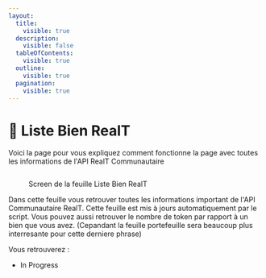 ```yaml
---
layout:
  title:
    visible: true
  description:
    visible: false
  tableOfContents:
    visible: true
  outline:
    visible: true
  pagination:
    visible: true
---
```


# 🏡 Liste Bien RealT

Voici la page pour vous expliquez comment fonctionne la page avec toutes les informations de l'API RealT Communautaire

<figure><img src="../.gitbook/assets/Capture d&#x27;écran 2024-02-12 152955.png" alt=""><figcaption><p>Screen de la feuille Liste Bien RealT</p></figcaption></figure>

Dans cette feuille vous retrouver toutes les informations important de l'API Communautaire RealT. Cette feuille est mis à jours automatiquement par le script. Vous pouvez aussi retrouver le nombre de token par rapport à un bien que vous avez. (Cepandant la feuille portefeuille sera beaucoup plus interresante pour cette derniere phrase)

Vous retrouverez :

* In Progress

